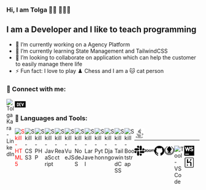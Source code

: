 ### Hi, I am Tolga 👋🏻 👨🏻‍💻

## I am a Developer and I like to teach programming

- 🔭 I’m currently working on a Agency Platform
- 🌱 I’m currently learning State Management and TailwindCSS
- 👯 I’m looking to collaborate on application which can help the customer to easily manage there life
- ⚡ Fun fact: I love to play ♟️ Chess and I am a 🐱 cat person

### 💬 Connect with me:

[<img align="left" alt="Tolga Kara - LinkedIn" width="22px" src="https://simpleicons.org/icons/linkedin.svg" />][linkedin]
[<img align="left" src="images/dev-dot-to.svg" alt="Tolga Kara's DEV Profile" width="28px" />][devto]

<br>

### 🧰 Languages and Tools:

[<img align="left" style="color:red;margin-bottom: 5px" alt="Skill - HTML5" width="26px" src="https://simpleicons.org/icons/html5.svg" />][github]

[<img align="left" style="margin-bottom: 5px" alt="Skill - CSS3" width="26px" src="https://simpleicons.org/icons/css3.svg" />][github]

[<img align="left" style="margin-bottom: 5px" alt="Skill - PHP" width="26px" src="https://simpleicons.org/icons/php.svg" />][github]

[<img align="left" style="margin-bottom: 5px" alt="Skill - JavaScript" width="26px" src="https://simpleicons.org/icons/javascript.svg" />][github]

[<img align="left"  style="margin-bottom: 5px" alt="Skill - React" width="26px" src="https://simpleicons.org/icons/react.svg" />][github]

[<img align="left" style="margin-bottom: 5px" alt="Skill - VueJS" width="26px" src="https://simpleicons.org/icons/vue-dot-js.svg" />][github]

[<img align="left" style="margin-bottom: 5px" alt="Skill - NodeJS" width="26px" src="https://simpleicons.org/icons/node-dot-js.svg" />][github]

[<img align="left" style="margin-bottom: 5px" alt="Skill - Laravel" width="26px" src="https://simpleicons.org/icons/laravel.svg" />][github]

[<img align="left"  style="margin-bottom: 5px" alt="Skill - Python" width="26px" src="https://simpleicons.org/icons/python.svg" />][github]

[<img align="left"  style="margin-bottom: 5px" alt="Skill - Django" width="26px" src="https://simpleicons.org/icons/django.svg" />][github]

[<img align="left" style="margin-bottom: 5px" alt="Skill - TailwindCSS" width="26px" src="https://simpleicons.org/icons/tailwindcss.svg" />][github]

[<img align="left" style="margin-bottom: 5px" alt="Skill - Bootstrap" width="26px" src="https://simpleicons.org/icons/bootstrap.svg" />][github]

[<img align="left" style="margin-bottom: 5px" alt="Skill - Java" width="26px" src="images/java.svg" />][github]
<br>

---

[<img align="left" style="margin-bottom: 5px" alt="Tool - Slack" width="26px" src="images/slack.svg" style="fill:#4A154B;" />][github]

[<img align="left" style="margin-bottom: 5px" alt="Tool - Zoom" width="26px" src="images/zoom.svg" />][github]

[<img align="left" style="margin-bottom: 5px" alt="Tool - Github" width="26px" src="images/github.svg" />][github]

[<img align="left" style="margin-bottom: 5px" alt="Tool - Gitkraken" width="26px" src="images/gitkraken.svg" />][github]

[<img align="left" style="margin-bottom: 5px" alt="Tool - VSCode" width="26px" src="https://simpleicons.org/icons/visualstudiocode.svg" />][github]

[<img align="left" style="margin-bottom: 5px" alt="Tool - Webstorm" width="26px" src="images/webstorm.svg" />][github]

[<img align="left" style="margin-bottom: 5px" alt="Tool - Heroku" width="26px" src="images/heroku.svg" />][github]

<!-- <img src="https://raw.githubusercontent.com/TolgaKara/tolgakara/main/languages.svg" width="auto" height="auto"> -->

[linkedin]: https://www.linkedin.com/in/tolgakara/
[github]: https://github.com/TolgaKara
[devto]: https://dev.to/tolgakara
